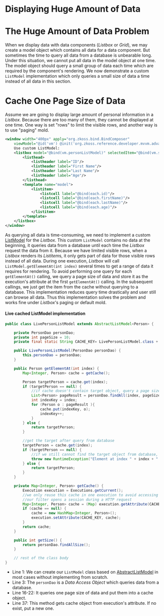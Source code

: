 # Displaying Huge Amount of Data

The Huge Amount of Data Problem
===============================

When we display data with data components (*Listbox* or *Grid*), we may create a model object which contains all data for a data component. But sometimes the time to query all data from a database is unbearable long. Under this situation, we cannot put all data in the model object at one time. The model object should query a small group of data each time which are required by the component's rendering. We now demonstrate a custom `ListModel` implementation which only queries a small size of data a time instead of all data in this section.

Cache One Page Size of Data
===========================

Assume we are going to display large amount of personal information in a *Listbox*. Because there are too many of them, they cannot be displayed at one time. One way is set "rows" to limit the visible rows, and another way is to use "paging" mold.

```xml
<window width="400px" apply="org.zkoss.bind.BindComposer"
    viewModel="@id('vm') @init('org.zkoss.reference.developer.mvvm.advance.HugeDataVM')">
    Use custom ListModel:
    <listbox model="@bind(vm.personListModel)" selectedItem="@bind(vm.selectedPerson)" rows="10">
        <listhead>
            <listheader label="ID"/>
            <listheader label="First Name"/>
            <listheader label="Last Name"/>
            <listheader label="Age"/>
        </listhead>
        <template name="model">
            <listitem>
                <listcell label="@bind(each.id)"/>
                <listcell label="@bind(each.firstName)"/>
                <listcell label="@bind(each.lastName)"/>
                <listcell label="@bind(each.age)"/>
            </listitem>
        </template>
    </listbox>
</window>
```

As querying all data is time-consuming, we need to implement a custom [ListModel](http://www.zkoss.org/javadoc/latest/zk/org/zkoss/zul/ListModel.html) for the *Listbox*. This custom `ListModel` contains no data at the beginning, it queries data from a database until each time the *Listbox* request the data from it. Because we have limited visible rows, when a *Listbox* renders its *Listitem*s, it only gets part of data for those visible rows instead of all data. During one execution, *Listbox* will call `ListModel.getElememtAt(int index)` several times to get a range of data it requires for rendering. To avoid performing one query for each `getElementAt()` calling, we query a page size of data and store it as the execution's attribute at the first `getElementAt()` calling. In the subsequent callings, we just get the item from the cache without querying to a database. This implementation reduces query time drastically and user still can browse all data. Thus this implementation solves the problem and works fine under *Listbox*'s paging or default mold.

#### Live cached ListModel implementation
```java
public class LivePersonListModel extends AbstractListModel<Person> {

    private PersonDao personDao;
    private int pageSize = 10;
    private final static String CACHE_KEY= LivePersonListModel.class + "_cache";

    public LivePersonListModel(PersonDao personDao) {
        this.personDao = personDao;
    }

    public Person getElementAt(int index) {
        Map<Integer, Person> cache = getCache();

        Person targetPerson = cache.get(index);
        if (targetPerson == null) {
            //if cache doesn't contain target object, query a page size of data starting from the index
            List<Person> pageResult = personDao.findAll(index, pageSize);
            int indexKey = index;
            for (Person o : pageResult ){
                cache.put(indexKey, o);
                indexKey++;
            }
        } else {
            return targetPerson;
        }

        //get the target after query from database
        targetPerson = cache.get(index);
        if (targetPerson == null) {
            //if we still cannot find the target object from database, there is inconsistency between memory and the database
            throw new RuntimeException("Element at index " + index + " cannot be found in the database.");
        } else {
            return targetPerson;
        }
    }

    private Map<Integer, Person> getCache() {
        Execution execution = Executions.getCurrent();
        //we only reuse this cache in one execution to avoid accessing detached objects.
        //our filter opens a session during a HTTP request
        Map<Integer, Person> cache = (Map) execution.getAttribute(CACHE_KEY);
        if (cache == null) {
            cache = new HashMap<Integer, Person>();
            execution.setAttribute(CACHE_KEY, cache);
        }
        return cache;
    }

    public int getSize() {
        return personDao.findAllSize();
    }

    // rest of the class body
}
```
-   Line 1: We can create our `ListModel` class based on [AbstractListModel](http://www.zkoss.org/javadoc/latest/zk/org/zkoss/zul/AbstractListModel.html) in most cases without implementing from scratch.
-   Line 3: The `personDao` is a *Data Access Object* which queries data from a database.
-   Line 16-22: It queries one page size of data and put them into a cache object.
-   Line 37: This method gets cache object from execution's attribute. If no exist, put a new one.

